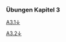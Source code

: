 ### Übungen Kapitel 3

[A3.1&darr;](/kapitel-8-ubungen/zu-kapitel-3/a31.md)

[A3.2&darr;](/kapitel-8-ubungen/zu-kapitel-3/a32.md)



